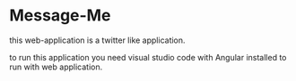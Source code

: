 # Message-Me
this web-application is a twitter like application.

to run this application you need visual studio code with Angular installed to run with web application.
